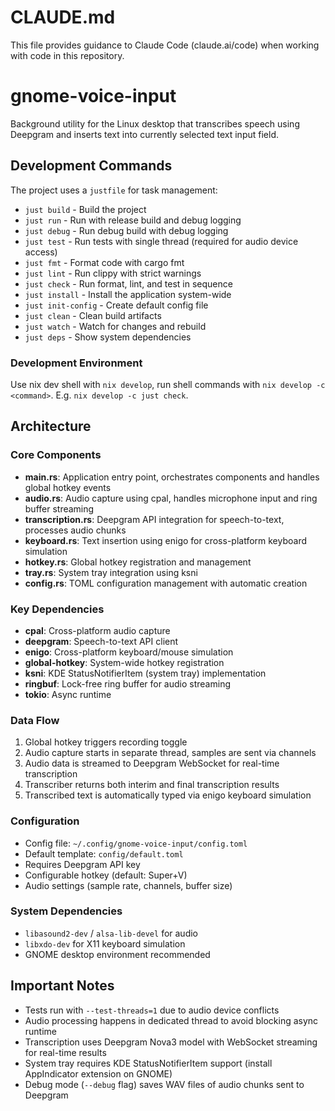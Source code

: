 # CLAUDE.md

This file provides guidance to Claude Code (claude.ai/code) when working with code in this repository.

# gnome-voice-input

Background utility for the Linux desktop that transcribes speech using Deepgram and inserts text into currently selected text input field.

## Development Commands

The project uses a `justfile` for task management:

- `just build` - Build the project
- `just run` - Run with release build and debug logging
- `just debug` - Run debug build with debug logging
- `just test` - Run tests with single thread (required for audio device access)
- `just fmt` - Format code with cargo fmt
- `just lint` - Run clippy with strict warnings
- `just check` - Run format, lint, and test in sequence
- `just install` - Install the application system-wide
- `just init-config` - Create default config file
- `just clean` - Clean build artifacts
- `just watch` - Watch for changes and rebuild
- `just deps` - Show system dependencies

### Development Environment

Use nix dev shell with `nix develop`, run shell commands with `nix develop -c <command>`. E.g. `nix develop -c just check`.

## Architecture

### Core Components

- **main.rs**: Application entry point, orchestrates components and handles global hotkey events
- **audio.rs**: Audio capture using cpal, handles microphone input and ring buffer streaming
- **transcription.rs**: Deepgram API integration for speech-to-text, processes audio chunks
- **keyboard.rs**: Text insertion using enigo for cross-platform keyboard simulation
- **hotkey.rs**: Global hotkey registration and management
- **tray.rs**: System tray integration using ksni
- **config.rs**: TOML configuration management with automatic creation

### Key Dependencies

- **cpal**: Cross-platform audio capture
- **deepgram**: Speech-to-text API client
- **enigo**: Cross-platform keyboard/mouse simulation
- **global-hotkey**: System-wide hotkey registration
- **ksni**: KDE StatusNotifierItem (system tray) implementation
- **ringbuf**: Lock-free ring buffer for audio streaming
- **tokio**: Async runtime

### Data Flow

1. Global hotkey triggers recording toggle
2. Audio capture starts in separate thread, samples are sent via channels
3. Audio data is streamed to Deepgram WebSocket for real-time transcription
4. Transcriber returns both interim and final transcription results
5. Transcribed text is automatically typed via enigo keyboard simulation

### Configuration

- Config file: `~/.config/gnome-voice-input/config.toml`
- Default template: `config/default.toml`
- Requires Deepgram API key
- Configurable hotkey (default: Super+V)
- Audio settings (sample rate, channels, buffer size)

### System Dependencies

- `libasound2-dev` / `alsa-lib-devel` for audio
- `libxdo-dev` for X11 keyboard simulation
- GNOME desktop environment recommended

## Important Notes

- Tests run with `--test-threads=1` due to audio device conflicts
- Audio processing happens in dedicated thread to avoid blocking async runtime
- Transcription uses Deepgram Nova3 model with WebSocket streaming for real-time results
- System tray requires KDE StatusNotifierItem support (install AppIndicator extension on GNOME)
- Debug mode (`--debug` flag) saves WAV files of audio chunks sent to Deepgram
